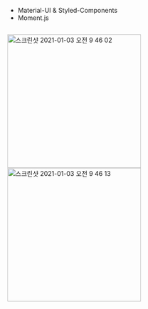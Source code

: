 - Material-UI & Styled-Components
- Moment.js

##

<div>
<img width="300" alt="스크린샷 2021-01-03 오전 9 46 02" src="https://user-images.githubusercontent.com/51310757/103469456-8bc94500-4da8-11eb-9a0d-69241c86c9bc.png">
<img width="300" alt="스크린샷 2021-01-03 오전 9 46 13" src="https://user-images.githubusercontent.com/51310757/103469461-9257bc80-4da8-11eb-8054-8f1d66810612.png">
</div>
